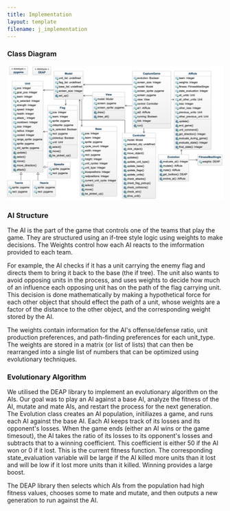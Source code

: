 ```yaml
---
title: Implementation
layout: template
filename: j_implementation
---
```


### Class Diagram
<img src="https://raw.githubusercontent.com/anikapayano/SoftDes-Final-Project/gh-pages/UMLGods1.png" alt="" />

### AI Structure
The AI is the part of the game that controls one of the teams that play the game. They are structured using an if-tree style logic using weights to make decisions. The Weights control how each AI reacts to the imformation provided to each team.

For example, the AI checks if it has a unit carrying the enemy flag and directs them to bring it back to the base (the if tree). The unit also wants to avoid opposing units in the process, and uses weights to decide how much of an influence each opposing unit has on the path of the flag carrying unit. This decision is done mathematically by making a hypothetical force for each other object that should effect the path of a unit, whose weights are a factor of the distance to the other object, and the corresponding weight stored by the AI.

The weights contain information for the AI's offense/defense ratio, unit production preferences, and path-finding preferences for each unit_type. The weights are stored in a matrix (or list of lists) that can then be rearranged into a single list of numbers that can be optimized using evolutionary techniques.

### Evolutionary Algorithm
We utilised the DEAP library to implement an evolutionary algorithm on the AIs. Our goal was to play an AI against a base AI, analyze the fitness of the AI, mutate and mate AIs, and restart the process for the next generation. The Evolution class creates an AI population, initiliazes a game, and runs each AI against the base AI. Each AI keeps track of its losses and its opponent's losses. When the game ends (either an AI wins or the game timesout), the AI takes the ratio of its losses to its opponent's losses and subtracts that to a winning coefficient. This coefficient is either 50 if the AI won or 0 if it lost.
This is the current fitness function. The corresponding state_evaluation variable will be large if the AI killed more units than it lost and will be low if it lost more units than it killed. Winning provides a large boost.

The DEAP library then selects which AIs from the population had high fitness values, chooses some to mate and mutate, and then outputs a new generation to run against the AI.
